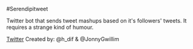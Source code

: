 #Serendipitweet

Twitter bot that sends tweet mashups based on it's followers' tweets. It requires a strange kind of humour.


[Twitter](https://twitter.com/BotSerendipity)
Created by: @h_dif & @JonnyGwillim 
